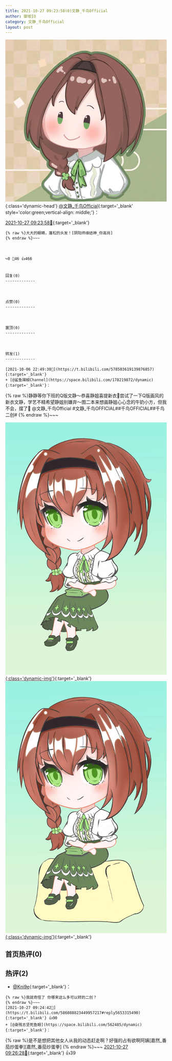 ```yaml
---
title: 2021-10-27 09:23:58(0)文静_千鸟Official
author: 御坂IO
category: 文静_千鸟Official
layout: post
---
```


![img](/images/ac7482ed1b9a7f203dc68c0c4a77c488a27b108a.jpg){:class='dynamic-head'}
[@文静_千鸟Official](https://space.bilibili.com/667526012/dynamic){:target='_blank' style='color:green;vertical-align: middle;'}：

[2021-10-27 09:23:58🔗](https://t.bilibili.com/586088823449957217){:target='_blank'}

~~~
{% raw %}大大的眼睛，蓬松的头发！[阴阳师缘结神_你高尚]
{% endraw %}~~~



↪️0 💬46 👍466


回复(0)
-------------



点赞(0)
-------------



置顶(0)
-------------



转发(1)
-------------

[2021-10-06 22:49:30🔗](https://t.bilibili.com/578503619139876857){:target='_blank'}
+ [@鲨鱼辣椒Channel](https://space.bilibili.com/178219872/dynamic){:target='_blank'}：
~~~
{% raw %}静静等你下班的Q版文静～恭喜静姐喜提新衣🥳尝试了一下Q版画风的新衣文静，学艺不精希望静姐别嫌弃～图二本来想画静姐心心念的牛奶小方，但我不会，摆了🥳
@文静_千鸟Official #文静_千鸟OFFICIAL##千鸟OFFICIAL##千鸟二创#
{% endraw %}~~~


[![img](/images/ef927b98ab9449277917282f524e8e685f04b62e.jpg){:class='dynamic-img'}](/images/ef927b98ab9449277917282f524e8e685f04b62e.jpg){:target='_blank'}
[![img](/images/2187362e018d8f7ed5422b6d1353b51f91bf75b2.jpg){:class='dynamic-img'}](/images/2187362e018d8f7ed5422b6d1353b51f91bf75b2.jpg){:target='_blank'}




首页热评(0)
-------------



热评(2)
-------------

+ [@Kni9e](https://space.bilibili.com/4671126/dynamic){:target='_blank'}：
~~~
{% raw %}我就奇怪了 你哪来这么多可以转的二创？
{% endraw %}~~~
[2021-10-27 09:24:42🔗](https://t.bilibili.com/586088823449957217#reply5653315490){:target='_blank'} 👍90
+ [@身残志坚死鱼眼](https://space.bilibili.com/562485/dynamic){:target='_blank'}：
~~~
{% raw %}是不是想把其他女人从我的动态赶走啊？好强的占有欲啊阿姨[嘉然_番茄炒蛋拳][嘉然_番茄炒蛋拳]
{% endraw %}~~~
[2021-10-27 09:26:28🔗](https://t.bilibili.com/586088823449957217#reply5653322233){:target='_blank'} 👍39


